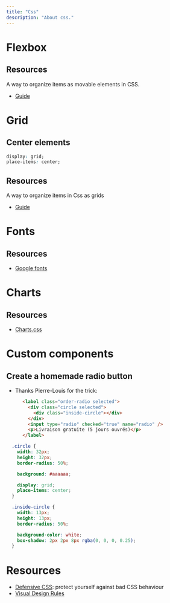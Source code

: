 ```yaml
---
title: "Css"
description: "About css."
---
```


# Flexbox

## Resources

A way to organize items as movable elements in CSS.
 * [Guide](https://css-tricks.com/snippets/css/a-guide-to-flexbox/)

# Grid

## Center elements

```css
display: grid;
place-items: center;
```

## Resources

A way to organize items in Css as grids
* [Guide](https://css-tricks.com/snippets/css/complete-guide-grid/)

# Fonts

## Resources

* [Google fonts](https://fonts.google.com)

# Charts

## Resources

* [Charts.css](https://chartscss.org/)

# Custom components

## Create a homemade radio button

- Thanks Pierre-Louis for the trick:
```html
      <label class="order-radio selected">
        <div class="circle selected">
          <div class="inside-circle"></div>
        </div>
        <input type="radio" checked="true" name="radio" />
        <p>Livraison gratuite (5 jours ouvrés)</p>
      </label>
```
```css
  .circle {
    width: 32px;
    height: 32px;
    border-radius: 50%;

    background: #aaaaaa;

    display: grid;
    place-items: center;
  }

  .inside-circle {
    width: 13px;
    height: 13px;
    border-radius: 50%;

    background-color: white;
    box-shadow: 2px 2px 8px rgba(0, 0, 0, 0.25);
  }
```

# Resources

* [Defensive CSS](https://ishadeed.com/article/defensive-css/): protect yourself against bad CSS behaviour
* [Visual Design Rules](https://anthonyhobday.com/sideprojects/saferules/)
